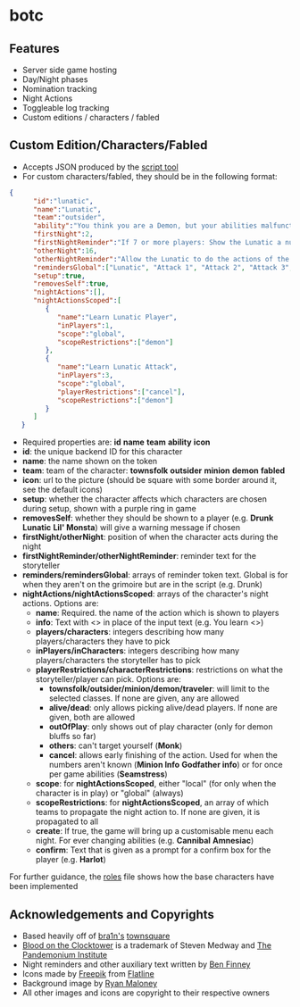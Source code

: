 # botc

## Features

- Server side game hosting
- Day/Night phases
- Nomination tracking
- Night Actions
- Toggleable log tracking
- Custom editions / characters / fabled

## Custom Edition/Characters/Fabled

- Accepts JSON produced by the [script tool](https://bloodontheclocktower.com/script/)
- For custom characters/fabled, they should be in the following format:

```json
{
      "id":"lunatic",
      "name":"Lunatic",
      "team":"outsider",
      "ability":"You think you are a Demon, but your abilities malfunction. The Demon knows who you are and who you attack.",
      "firstNight":2,
      "firstNightReminder":"If 7 or more players: Show the Lunatic a number of arbitrary \u201cMinion\u201c, players equal to the number of Minions in play. Show 3 character tokens of arbitrary Good characters. If the token received by the Lunatic is a Demon that would wake tonight: \u2022 Allow the Lunatic to do the Demon actions. Place their \u201cattack\u201d markers. Wake the Demon. Show the Demon\u2019s real character token. Show them the Lunatic player. \u2022 If the Lunatic attacked players: Show the real demon each marked player. Remove any Lunatic \u201cattack\u201d markers.",
      "otherNight":16,
      "otherNightReminder":"Allow the Lunatic to do the actions of the Demon. Place their \u201cattack\u201d markers. If the Lunatic selected players: Wake the Demon. Show the \u201cattack\u201d marker, then point to each marked player. Remove any Lunatic \u201cattack\u201d markers.",
      "remindersGlobal":["Lunatic", "Attack 1", "Attack 2", "Attack 3", "Decoy"],
      "setup":true,
      "removesSelf":true,
      "nightActions":[],
      "nightActionsScoped":[
         {
            "name":"Learn Lunatic Player",
            "inPlayers":1,
            "scope":"global",
            "scopeRestrictions":["demon"]
         },
         {
            "name":"Learn Lunatic Attack",
            "inPlayers":3,
            "scope":"global",
            "playerRestrictions":["cancel"],
            "scopeRestrictions":["demon"]
         }
      ]
   }
```

- Required properties are: **id** **name** **team** **ability** **icon**
- **id**: the unique backend ID for this character
- **name**: the name shown on the token
- **team**: team of the character: **townsfolk** **outsider** **minion** **demon** **fabled**
- **icon**: url to the picture (should be square with some border around it, see the default icons)
- **setup**: whether the character affects which characters are chosen during setup, shown with a purple ring in game
- **removesSelf**: whether they should be shown to a player (e.g. **Drunk** **Lunatic** **Lil' Monsta**) will give a warning message if chosen
- **firstNight/otherNight**: position of when the character acts during the night
- **firstNightReminder/otherNightReminder**: reminder text for the storyteller
- **reminders/remindersGlobal**: arrays of reminder token text. Global is for when they aren't on the grimoire but are in the script (e.g. Drunk)
- **nightActions/nightActionsScoped**: arrays of the character's night actions. Options are:
    - **name**: Required. the name of the action which is shown to players
    - **info**: Text with <> in place of the input text (e.g. You learn <>)
    - **players/characters**: integers describing how many players/characters they have to pick
    - **inPlayers/inCharacters**: integers describing how many players/characters the storyteller has to pick
    - **playerRestrictions/characterRestrictions**: restrictions on what the storyteller/player can pick. Options are:
        - **townsfolk/outsider/minion/demon/traveler**: will limit to the selected classes. If none are given, any are allowed
        - **alive/dead**: only allows picking alive/dead players. If none are given, both are allowed
        - **outOfPlay**: only shows out of play character (only for demon bluffs so far)
        - **others**: can't target yourself (**Monk**)
        - **cancel**: allows early finishing of the action. Used for when the numbers aren't known (**Minion Info** **Godfather info**) or for once per game abilities (**Seamstress**)
    - **scope**: for **nightActionsScoped**, either "local" (for only when the character is in play) or "global" (always)
    - **scopeRestrictions**: for **nightActionsScoped**, an array of which teams to propagate the night action to. If none are given, it is propagated to all
    - **create**: If true, the game will bring up a customisable menu each night. For ever changing abilities (e.g. **Cannibal** **Amnesiac**)
    - **confirm**: Text that is given as a prompt for a confirm box for the player (e.g. **Harlot**)

For further guidance, the [roles](https://github.com/mwc34/botc/blob/main/client/json/roles.json) file shows how the base characters have been implemented

## Acknowledgements and Copyrights

- Based heavily off of [bra1n's](https://github.com/bra1n/) [townsquare](https://github.com/bra1n/townsquare)
- [Blood on the Clocktower](https://bloodontheclocktower.com/) is a trademark of Steven Medway and [The Pandemonium Institute](https://www.thepandemoniuminstitute.com/)
- Night reminders and other auxiliary text written by [Ben Finney](http://bignose.whitetree.org/projects/botc/diy/)
- Icons made by [Freepik](https://www.flaticon.com/authors/Freepik) from [Flatline](https://www.flaticon.com/)
- Background image by [Ryan Maloney](https://www.artstation.com/maloney94)
- All other images and icons are copyright to their respective owners